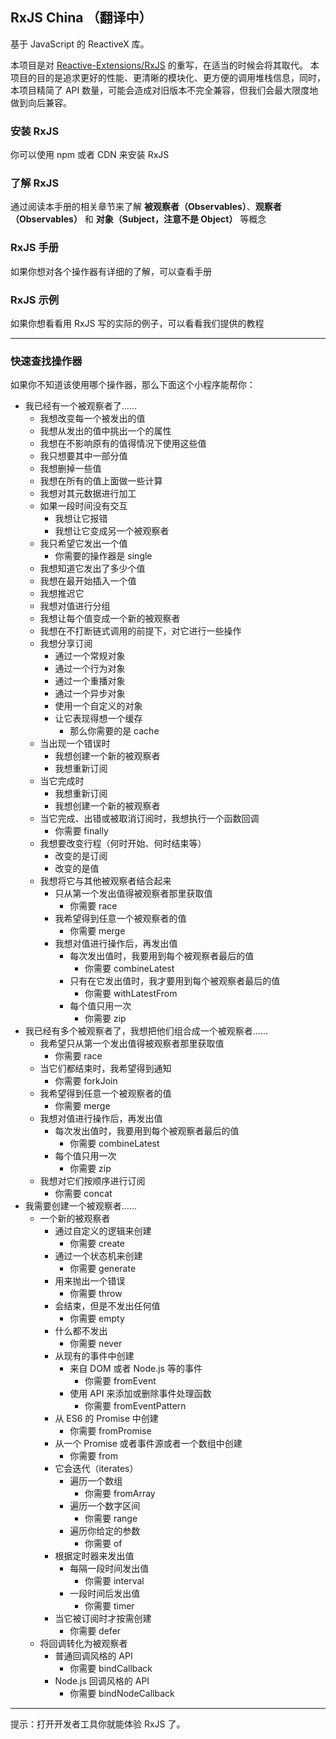 ## RxJS China （翻译中）

基于 JavaScript 的 ReactiveX 库。

本项目是对 [Reactive-Extensions/RxJS](http://reactivex.io/rxjs/) 的重写，在适当的时候会将其取代。
本项目的目的是追求更好的性能、更清晰的模块化、更方便的调用堆栈信息，同时，本项目精简了 API 数量，可能会造成对旧版本不完全兼容，但我们会最大限度地做到向后兼容。

### 安装 RxJS

你可以使用 npm 或者 CDN 来安装 RxJS

### 了解 RxJS

通过阅读本手册的相关章节来了解 __被观察者（Observables）__、__观察者（Observables）__ 和 __对象（Subject，注意不是 Object）__ 等概念

### RxJS 手册

如果你想对各个操作器有详细的了解，可以查看手册

### RxJS 示例

如果你想看看用 RxJS 写的实际的例子，可以看看我们提供的教程

----

### 快速查找操作器

如果你不知道该使用哪个操作器，那么下面这个小程序能帮你：

* 我已经有一个被观察者了……
    * 我想改变每一个被发出的值
    * 我想从发出的值中挑出一个的属性
    * 我想在不影响原有的值得情况下使用这些值
    * 我只想要其中一部分值
    * 我想删掉一些值
    * 我想在所有的值上面做一些计算
    * 我想对其元数据进行加工
    * 如果一段时间没有交互
        * 我想让它报错
        * 我想让它变成另一个被观察者
    * 我只希望它发出一个值
        * 你需要的操作器是 single
    * 我想知道它发出了多少个值
    * 我想在最开始插入一个值
    * 我想推迟它
    * 我想对值进行分组
    * 我想让每个值变成一个新的被观察者
    * 我想在不打断链式调用的前提下，对它进行一些操作
    * 我想分享订阅 
        * 通过一个常规对象
        * 通过一个行为对象
        * 通过一个重播对象
        * 通过一个异步对象
        * 使用一个自定义的对象
        * 让它表现得想一个缓存
            * 那么你需要的是 cache 
    * 当出现一个错误时
        * 我想创建一个新的被观察者
        * 我想重新订阅
    * 当它完成时
        * 我想重新订阅
        * 我想创建一个新的被观察者
    * 当它完成、出错或被取消订阅时，我想执行一个函数回调
        * 你需要 finally
    * 我想要改变行程（何时开始、何时结束等）
        * 改变的是订阅
        * 改变的是值
    * 我想将它与其他被观察者结合起来
        * 只从第一个发出值得被观察者那里获取值
            * 你需要 race
        * 我希望得到任意一个被观察者的值
            * 你需要 merge
        * 我想对值进行操作后，再发出值 
            * 每次发出值时，我要用到每个被观察者最后的值
                * 你需要 combineLatest
            * 只有在它发出值时，我才要用到每个被观察者最后的值
                * 你需要 withLatestFrom
            * 每个值只用一次
                * 你需要 zip
* 我已经有多个被观察者了，我想把他们组合成一个被观察者……
    * 我希望只从第一个发出值得被观察者那里获取值
        * 你需要 race
    * 当它们都结束时，我希望得到通知
        * 你需要 forkJoin
    * 我希望得到任意一个被观察者的值
        * 你需要 merge
    * 我想对值进行操作后，再发出值 
        * 每次发出值时，我要用到每个被观察者最后的值
            * 你需要 combineLatest
        * 每个值只用一次
            * 你需要 zip
    * 我想对它们按顺序进行订阅
        * 你需要 concat
* 我需要创建一个被观察者……
    * 一个新的被观察者
        * 通过自定义的逻辑来创建
            * 你需要 create
        * 通过一个状态机来创建
            * 你需要 generate
        * 用来抛出一个错误
            * 你需要 throw
        * 会结束，但是不发出任何值
            * 你需要 empty
        * 什么都不发出
            * 你需要 never
        * 从现有的事件中创建
            * 来自 DOM 或者 Node.js 等的事件
                * 你需要 fromEvent
            * 使用 API 来添加或删除事件处理函数
                * 你需要 fromEventPattern
        * 从 ES6 的 Promise 中创建
            * 你需要 fromPromise
        * 从一个 Promise 或者事件源或者一个数组中创建
            * 你需要 from
        * 它会迭代（iterates）
            * 遍历一个数组
                * 你需要 fromArray
            * 遍历一个数字区间
                * 你需要 range
            * 遍历你给定的参数
                * 你需要 of
        * 根据定时器来发出值
            * 每隔一段时间发出值
                * 你需要 interval
            * 一段时间后发出值
                * 你需要 timer
        * 当它被订阅时才按需创建
            * 你需要 defer
    * 将回调转化为被观察者
        * 普通回调风格的 API
            * 你需要 bindCallback
        * Node.js 回调风格的 API
            * 你需要 bindNodeCallback


<script>
var uls = document.querySelectorAll('ul')
var ul = uls[uls.length - 1]
console.log(ul)
</script>

----

提示：打开开发者工具你就能体验 RxJS 了。
